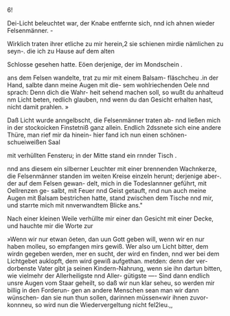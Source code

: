 6!

Dei-Licht beleuchtet war, der Knabe entfernte sich, nnd ich
ahnen wieder Felsenmänner. -

Wirklich traten ihrer etliche zu mir herein,2 sie schienen
mirdie nämlichen zu seyn-. die ich zu Hause auf dem alten

Schlosse gesehen hatte. Eöen derjenige, der im Mondschein .

ans dem Felsen wandelte, trat zu mir mit einem Balsam-
fläschcheu .in der Hand, salbte dann meine Augen mit die-
sem wohlriechenden Oele nnd sprach: Denn dich die Wahr-
heit sehend machen soll, so wußt du anhalteud nm Licht
beten, redlich glauben, nnd wenn du dan Gesicht erhalten
hast, nicht damit prahlen. »

Daß Licht wurde anngelbscht, die Felsenmänner traten ab-
nnd ließen mich in der stockoicken Finstetniß ganz allein.
Endlich 2dssnete sich eine andere Thüre, man rief mir da
hinein- hier fand ich nun einen schönen- schueiweißen Saal

mit verhüllten Fensteru; in der Mitte stand ein rnnder Tisch .

nnd ans diesem ein silberner Leuchter mit einer brennenden
Wachnkerze, die Felsenmänner standen im weiten Kreise
einzeln herunt; derjenige aber-. der auf dem Felsen gewan-
delt, mich in die Todeslannner geführt, mit Oellrenzen ge-
salbt, mit Feuer nnd Geist getauft, nnd nun auch meine
Augen mit Balsam bestrichen hatte, stand zwischen dem
Tische nnd mir, und starrte mich mit nnverwandtem Blicke ans."

Nach einer kleinen Weile verhüllte mir einer dan Gesicht
mit einer Decke, und hauchte mir die Worte zur

»Wenn wir nur etwan öeten, dan uun Gott geben will,
wenn wir en nur haben molleu, so empfangen mirs gewiß.
Wer also um Licht bitter, dem wirdn gegeben werden, mer
en sucht, der wird en finden, nnd wer bei dem Lichtgebet
auklopft, dem wird gewiß aufgethan. metden: denn der ver-
dorbenste Vater gibt ja seinen Kindern-Nahrung, wenn sie
ihn dartun bitten, wie vielmehr der Allerheiligste nnd Aller-
gütigste —- Sind dann endlich unsre Augen vom Staar geheilt,
so daß wir nun klar seheu, so werden mir billig in den Forderun-
gen an andere Menschen sean man wir dann wünschen-
dan sie nun thun sollen, darinnen müssen«wir ihnen zuvor-
konnneu, so wird nun die Wiedervergeltung nicht fel2leu.,,

